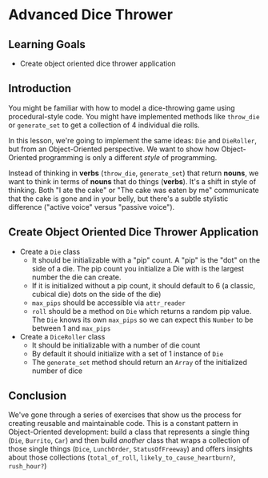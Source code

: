 # Advanced Dice Thrower

## Learning Goals

- Create object oriented dice thrower application

## Introduction

You might be familiar with how to model a dice-throwing game using
procedural-style code. You might have implemented methods like `throw_die` or
`generate_set` to get a collection of 4 individual die rolls.

In this lesson, we're going to implement the same ideas: `Die` and
`DieRoller`, but from an Object-Oriented perspective. We want to show
how Object-Oriented programming is only a different _style_ of programming.

Instead of thinking in **verbs** (`throw_die`, `generate_set`) that
return **nouns**, we want to think in terms of **nouns** that do things
(**verbs**). It's a shift in style of thinking. Both "I
ate the cake" or "The cake was eaten by me" communicate that the cake
is gone and in your belly, but there's a subtle stylistic difference
("active voice" versus "passive voice").

## Create Object Oriented Dice Thrower Application

* Create a `Die` class
  * It should be initializable with a "pip" count. A "pip" is the "dot" on the side of a die. The pip count you initialize a Die with is the largest number the die can create.
  * If it is initialized without a pip count, it should default to 6 (a classic, cubical die)
    dots on the side of the die)
  * `max_pips` should be accessible via `attr_reader`
  * `roll` should be a method on `Die` which returns a random pip value. The `Die` knows its own `max_pips` so we can expect this `Number` to be between 1 and `max_pips`
* Create a `DiceRoller` class
  * It should be initializable with a number of die count 
  * By default it should initialize with a set of 1 instance of `Die`
  * The `generate_set` method should return an `Array` of the initialized number
    of dice

## Conclusion

We've gone through a series of exercises that show us the process for creating
reusable and maintainable code. This is a constant pattern in Object-Oriented
development: build a class that represents a single thing (`Die`, `Burrito`,
`Car`) and then build _another_ class that wraps a collection of those single
things (`Dice`, `LunchOrder`, `StatusOfFreeway`) and offers insights about
those collections (`total_of_roll`, `likely_to_cause_heartburn?`, `rush_hour?`)

[settlers of catan]: https://www.catan.com/
